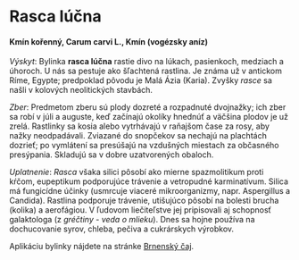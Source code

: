 Rasca lúčna
===========

#### Kmín kořenný, Carum carvi L., Kmín (vogézsky aníz)

*Výskyt*: Bylinka **rasca lúčna** rastie divo na lúkach, pasienkoch, medziach a
úhoroch. U nás sa pestuje ako šľachtená rastlina. Je známa už v antickom Ríme,
Egypte; predpoklad pôvodu je Malá Ázia (Karia). Zvyšky *rasce* sa našli v
kolových neolitických stavbách.

*Zber*: Predmetom zberu sú plody dozreté a rozpadnuté dvojnažky; ich zber sa
robí v júli a auguste, keď začínajú okolíky hnednúť a väčšina plodov je už
zrelá. Rastlinky sa kosia alebo vytrhávajú v raňajšom čase za rosy, aby nažky
neodpadávali. Zviazané do snopčekov sa nechajú na plachtách dozrieť; po
vymlátení sa presúšajú na vzdušných miestach za občasného presýpania. Skladujú
sa v dobre uzatvorených obaloch.

*Uplatnenie*: *Rasca* všaka silici pôsobí ako mierne spazmolitikum proti kŕčom,
eupeptikum podporujúce trávenie a vetropudné karminatívum. Silica má fungicídne
účinky (usmrcuje viaceré mikroorganizmy, napr. Aspergillus a Candida). Rastlina
podporuje trávenie, utišujúco pôsobí na bolesti brucha (kolika) a aerofágiou. V
ľudovom liečiteľstve jej pripisovali aj schopnosť galaktologa (z *gréčtiny
- veda o mlieku*). Dnes sa hojne používa na dochucovanie syrov, chleba, pečiva a
cukrárskych výrobkov.

Aplikáciu bylinky nájdete na stránke [Brnenský čaj](/caje/brnensky).

